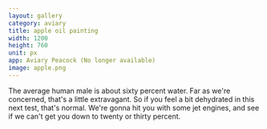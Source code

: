 ```yaml
---
layout: gallery
category: aviary
title: apple oil painting
width: 1200
height: 760
unit: px
app: Aviary Peacock (No longer available)
image: apple.png
---
```


The average human male is about sixty percent water. Far as we're concerned, that's a little extravagant. So if you feel a bit dehydrated in this next test, that's normal. We're gonna hit you with some jet engines, and see if we can't get you down to twenty or thirty percent.
